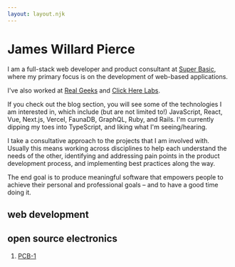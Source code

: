 ```yaml
---
layout: layout.njk
---
```


# James Willard Pierce

I am a full-stack web developer and product consultant at [Super Basic](https://superbasic.xyz), where my primary focus is on the development of web-based applications.

I've also worked at [Real Geeks](https://realgeeks.com) and [Click Here Labs](https://clickherelabs.com).

If you check out the blog section, you will see some of the technologies I am interested in, which include (but are not limited to!) JavaScript, React, Vue, Next.js, Vercel, FaunaDB, GraphQL, Ruby, and Rails. I'm currently dipping my toes into TypeScript, and liking what I'm seeing/hearing.

I take a consultative approach to the projects that I am involved with. Usually this means working across disciplines to help each understand the needs of the other, identifying and addressing pain points in the product development process, and implementing best practices along the way.

The end goal is to produce meaningful software that empowers people to achieve their personal and professional goals – and to have a good time doing it.

## web development


## open source electronics

1. [PCB-1](/electronics/pcb-1)

